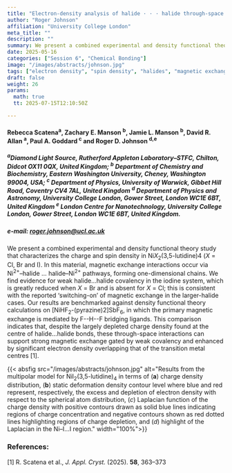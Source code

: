 ```yaml
---
title: "Electron-density analysis of halide · · · halide through-space magnetic exchange"
author: "Roger Johnson"
affiliation: "University College London"
meta_title: ""
description: ""
summary: We present a combined experimental and density functional theory study that characterizes the charge and spin density in Ni*X*<sub>2</sub>(3,5-lutidine)4 (*X* = Cl, Br and I). In this material, magnetic exchange interactions occur via Ni<sup>2+</sup>–halide … halide–Ni<sup>2+</sup> pathways, forming one-dimensional chains.
date: 2025-05-16  
categories: ["Session 6", "Chemical Bonding"]
image: "/images/abstracts/johnson.jpg"
tags: ["electron density", "spin density", "halides", "magnetic exchange", "DFT"]
draft: false
weight: 26
params:
  math: true
  tt: 2025-07-15T12:10:50Z

---
```


#### Rebecca Scatena<sup>a</sup>, Zachary E. Manson <sup>b</sup>, Jamie L. Manson <sup>b</sup>, David R. Allan <sup>a</sup>, Paul A. Goddard <sup>c</sup> and Roger D. Johnson <sup>d,e</sup>


##### <sup>a</sup>Diamond Light Source, Rutherford Appleton Laboratory–STFC, Chilton, Didcot OX11 0QX, United Kingdom; <sup>b</sup> Department of Chemistry and Biochemistry, Eastern Washington University, Cheney, Washington 99004, USA; <sup>c</sup> Department of Physics, University of Warwick, Gibbet Hill Road, Coventry CV4 7AL, United Kingdom <sup>d</sup> Department of Physics and Astronomy, University College London, Gower Street, London WC1E 6BT, United Kingdom <sup>e</sup> London Centre for Nanotechnology, University College London, Gower Street, London WC1E 6BT, United Kingdom.


##### e-mail: roger.johnson@ucl.ac.uk

We present a combined experimental and density functional theory study that characterizes the charge and spin density in Ni*X*<sub>2</sub>(3,5-lutidine)4 (*X* = Cl, Br and I). In this material, magnetic exchange interactions occur via Ni<sup>2+</sup>–halide … halide–Ni<sup>2+</sup> pathways, forming one-dimensional chains. We find evidence for weak halide…halide covalency in the iodine system, which is greatly reduced when *X* = Br and is absent for *X* = Cl; this is consistent with the reported ‘switching-on’ of magnetic exchange in the larger-halide cases. Our results are benchmarked against density functional theory calculations on [NiHF<sub>2</sub>-(pyrazine)2]SbF<sub>6</sub>, in which the primary magnetic exchange is mediated by F--H--F bridging ligands. This comparison indicates that, despite the largely depleted charge density found at the centre of halide…halide bonds, these through-space interactions can support strong magnetic exchange gated by weak covalency and enhanced by significant electron density overlapping that of the transition metal centres [1].


{{< absfig src="/images/abstracts/johnson.jpg" alt="Results from the multipolar model for NiI<sub>2</sub>(3,5-lutidine)<sub>4</sub> in terms of (**a**) charge density distribution, (**b**) static deformation density contour level where blue and red represent, respectively, the excess and depletion of electron density with respect to the spherical atom distribution, (*c*) Laplacian function of the charge density with positive contours drawn as solid blue lines indicating regions of charge concentration and negative contours shown as red dotted lines highlighting regions of charge depletion, and (*d*) highlight of the Laplacian in the Ni–I…I region." width="100%">}}

### References:

[1] R. Scatena et al., *J. Appl. Cryst.* (2025). **58**, 363–373  
